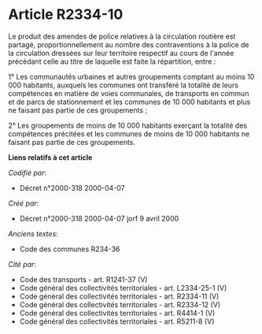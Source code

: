 # Article R2334-10

Le produit des amendes de police relatives à la circulation routière est partagé, proportionnellement au nombre des
contraventions à la police de la circulation dressées sur leur territoire respectif au cours de l'année précédant celle au
titre de laquelle est faite la répartition, entre :

1° Les communautés urbaines et autres groupements comptant au moins 10 000 habitants, auxquels les communes ont transféré la
totalité de leurs compétences en matière de voies communales, de transports en commun et de parcs de stationnement et les
communes de 10 000 habitants et plus ne faisant pas partie de ces groupements ;

2° Les groupements de moins de 10 000 habitants exerçant la totalité des compétences précitées et les communes de moins de 10
000 habitants ne faisant pas partie de ces groupements.

**Liens relatifs à cet article**

_Codifié par_:

  - Décret n°2000-318 2000-04-07

_Créé par_:

  - Décret n°2000-318 2000-04-07 jorf 9 avril 2000

_Anciens textes_:

  - Code des communes R234-36

_Cité par_:

  - Code des transports - art. R1241-37 (V)
  - Code général des collectivités territoriales - art. L2334-25-1 (V)
  - Code général des collectivités territoriales - art. R2334-11 (V)
  - Code général des collectivités territoriales - art. R2334-12 (V)
  - Code général des collectivités territoriales - art. R4414-1 (V)
  - Code général des collectivités territoriales - art. R5211-8 (V)
